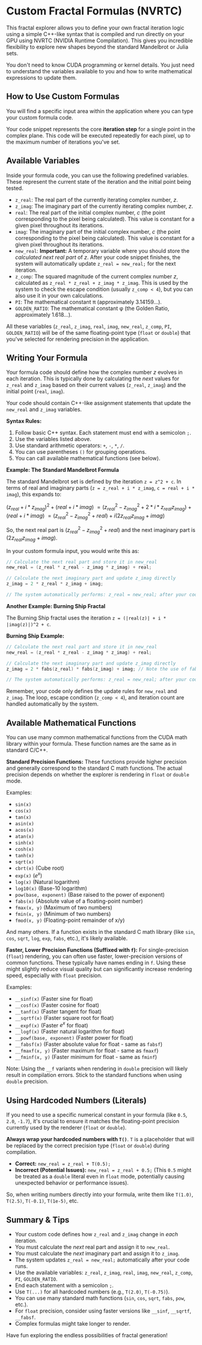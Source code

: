 # Custom Fractal Formulas (NVRTC)

This fractal explorer allows you to define your own fractal iteration logic using a simple C++-like syntax that is compiled and run directly on your GPU using NVRTC (NVIDIA Runtime Compilation). This gives you incredible flexibility to explore new shapes beyond the standard Mandelbrot or Julia sets.

You don't need to know CUDA programming or kernel details. You just need to understand the variables available to you and how to write mathematical expressions to update them.

## How to Use Custom Formulas

You will find a specific input area within the application where you can type your custom formula code.

Your code snippet represents the core **iteration step** for a single point in the complex plane. This code will be executed repeatedly for each pixel, up to the maximum number of iterations you've set.

## Available Variables

Inside your formula code, you can use the following predefined variables. These represent the current state of the iteration and the initial point being tested.

*   `z_real`: The real part of the currently iterating complex number, *z*.
*   `z_imag`: The imaginary part of the currently iterating complex number, *z*.
*   `real`: The real part of the initial complex number, *c* (the point corresponding to the pixel being calculated). This value is constant for a given pixel throughout its iterations.
*   `imag`: The imaginary part of the initial complex number, *c* (the point corresponding to the pixel being calculated). This value is constant for a given pixel throughout its iterations.
*   `new_real`: **Important:** A temporary variable where you should store the *calculated next real part* of *z*. After your code snippet finishes, the system will automatically update `z_real = new_real;` for the next iteration.
*   `z_comp`: The squared magnitude of the current complex number *z*, calculated as `z_real * z_real + z_imag * z_imag`. This is used by the system to check the escape condition (usually `z_comp < 4`), but you can also use it in your own calculations.
*   `PI`: The mathematical constant π (approximately 3.14159...).
*   `GOLDEN_RATIO`: The mathematical constant φ (the Golden Ratio, approximately 1.618...).

All these variables (`z_real`, `z_imag`, `real`, `imag`, `new_real`, `z_comp`, `PI`, `GOLDEN_RATIO`) will be of the same floating-point type (`float` or `double`) that you've selected for rendering precision in the application.

## Writing Your Formula

Your formula code should define how the complex number *z* evolves in each iteration. This is typically done by calculating the *next* values for `z_real` and `z_imag` based on their current values (`z_real`, `z_imag`) and the initial point (`real`, `imag`).

Your code should contain C++-like assignment statements that update the `new_real` and `z_imag` variables.

**Syntax Rules:**

1.  Follow basic C++ syntax. Each statement must end with a semicolon `;`.
2.  Use the variables listed above.
3.  Use standard arithmetic operators: `+`, `-`, `*`, `/`.
4.  You can use parentheses `()` for grouping operations.
5.  You can call available mathematical functions (see below).

**Example: The Standard Mandelbrot Formula**

The standard Mandelbrot set is defined by the iteration `z = z^2 + c`. In terms of real and imaginary parts (`z = z_real + i * z_imag`, `c = real + i * imag`), this expands to:

$(z_{real} + i * z_{imag})^2 + (real + i * imag)$
$= (z_{real}^2 - z_{imag}^2 + 2 * i * z_{real} z_{imag}) + (real + i * imag)$
$= (z_{real}^2 - z_{imag}^2 + real) + i (2 z_{real} z_{imag} + imag)$

So, the next real part is $(z_{real}^2 - z_{imag}^2 + real)$ and the next imaginary part is $(2 z_{real} z_{imag} + imag)$.

In your custom formula input, you would write this as:

```cpp
// Calculate the next real part and store it in new_real
new_real = (z_real * z_real - z_imag * z_imag) + real;

// Calculate the next imaginary part and update z_imag directly
z_imag = 2 * z_real * z_imag + imag;

// The system automatically performs: z_real = new_real; after your code.
```

**Another Example: Burning Ship Fractal**

The Burning Ship fractal uses the iteration `z = (|real(z)| + i * |imag(z)|)^2 + c`.

**Burning Ship Example:**

```cpp
// Calculate the next real part and store it in new_real
new_real = (z_real * z_real - z_imag * z_imag) + real;

// Calculate the next imaginary part and update z_imag directly
z_imag = 2 * fabs(z_real) * fabs(z_imag) + imag; // Note the use of fabs()

// The system automatically performs: z_real = new_real; after your code.
```

Remember, your code only defines the update rules for `new_real` and `z_imag`. The loop, escape condition (`z_comp < 4`), and iteration count are handled automatically by the system.

## Available Mathematical Functions

You can use many common mathematical functions from the CUDA math library within your formula. These function names are the same as in standard C/C++.

**Standard Precision Functions:**
These functions provide higher precision and generally correspond to the standard C math functions. The actual precision depends on whether the explorer is rendering in `float` or `double` mode.

Examples:
*   `sin(x)`
*   `cos(x)`
*   `tan(x)`
*   `asin(x)`
*   `acos(x)`
*   `atan(x)`
*   `sinh(x)`
*   `cosh(x)`
*   `tanh(x)`
*   `sqrt(x)`
*   `cbrt(x)` (Cube root)
*   `exp(x)` ($e^x$)
*   `log(x)` (Natural logarithm)
*   `log10(x)` (Base-10 logarithm)
*   `pow(base, exponent)` (Base raised to the power of exponent)
*   `fabs(x)` (Absolute value of a floating-point number)
*   `fmax(x, y)` (Maximum of two numbers)
*   `fmin(x, y)` (Minimum of two numbers)
*   `fmod(x, y)` (Floating-point remainder of x/y)

And many others. If a function exists in the standard C math library (like `sin`, `cos`, `sqrt`, `log`, `exp`, `fabs`, etc.), it's likely available.

**Faster, Lower Precision Functions (Suffixed with `f`):**
For single-precision (`float`) rendering, you can often use faster, lower-precision versions of common functions. These typically have names ending in `f`. Using these might slightly reduce visual quality but can significantly increase rendering speed, especially with `float` precision.

Examples:
*   `__sinf(x)` (Faster sine for float)
*   `__cosf(x)` (Faster cosine for float)
*   `__tanf(x)` (Faster tangent for float)
*   `__sqrtf(x)` (Faster square root for float)
*   `__expf(x)` (Faster $e^x$ for float)
*   `__logf(x)` (Faster natural logarithm for float)
*   `__powf(base, exponent)` (Faster power for float)
*   `__fabsf(x)` (Faster absolute value for float - same as `fabsf`)
*   `__fmaxf(x, y)` (Faster maximum for float - same as `fmaxf`)
*   `__fminf(x, y)` (Faster minimum for float - same as `fminf`)

Note: Using the `__f` variants when rendering in `double` precision will likely result in compilation errors. Stick to the standard functions when using `double` precision.

## Using Hardcoded Numbers (Literals)

If you need to use a specific numerical constant in your formula (like `0.5`, `2.0`, `-1.7`), it's crucial to ensure it matches the floating-point precision currently used by the renderer (`float` or `double`).

**Always wrap your hardcoded numbers with `T()`**. `T` is a placeholder that will be replaced by the correct precision type (`float` or `double`) during compilation.

*   **Correct:** `new_real = z_real + T(0.5);`
*   **Incorrect (Potential Issues):** `new_real = z_real + 0.5;` (This `0.5` might be treated as a `double` literal even in `float` mode, potentially causing unexpected behavior or performance issues).

So, when writing numbers directly into your formula, write them like `T(1.0)`, `T(2.5)`, `T(-0.1)`, `T(1e-5)`, etc.

## Summary & Tips

*   Your custom code defines how `z_real` and `z_imag` change in *each* iteration.
*   You must calculate the *next* real part and assign it to `new_real`.
*   You must calculate the *next* imaginary part and assign it to `z_imag`.
*   The system updates `z_real = new_real;` automatically after your code runs.
*   Use the available variables: `z_real`, `z_imag`, `real`, `imag`, `new_real`, `z_comp`, `PI`, `GOLDEN_RATIO`.
*   End each statement with a semicolon `;`.
*   Use `T(...)` for all hardcoded numbers (e.g., `T(2.0)`, `T(-0.75)`).
*   You can use many standard math functions (`sin`, `cos`, `sqrt`, `fabs`, `pow`, etc.).
*   For `float` precision, consider using faster versions like `__sinf`, `__sqrtf`, `__fabsf`.
*   Complex formulas might take longer to render.

Have fun exploring the endless possibilities of fractal generation!
